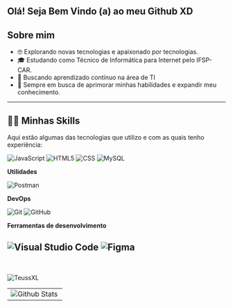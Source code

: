 ## Olá! Seja Bem Vindo (a) ao meu Github XD

## Sobre mim

- 🤓 Explorando novas tecnologias e apaixonado por tecnologias.
- 🎓 Estudando como Técnico de Informática para Internet pelo IFSP-CAR.
- 👾 Buscando aprendizado contínuo na área de TI
- 🤯 Sempre em busca de aprimorar minhas habilidades e expandir meu conhecimento.
---
## 🐱‍👤 Minhas Skills

Aqui estão algumas das tecnologias que utilizo e com as quais tenho experiência:

![JavaScript](https://img.shields.io/badge/-JavaScript-333333?style=flat&logo=javascript)
![HTML5](https://img.shields.io/badge/-HTML5-333333?style=flat&logo=HTML5)
![CSS](https://img.shields.io/badge/-CSS-333333?style=flat&logo=CSS3&logoColor=1572B6)
![MySQL](https://img.shields.io/badge/-MySQL-333333?style=flat&logo=mysql)

**Utilidades**

![Postman](https://img.shields.io/badge/-Postman-333333?style=flat&logo=postman)

**DevOps**

![Git](https://img.shields.io/badge/-Git-333333?style=flat&logo=git)
![GitHub](https://img.shields.io/badge/-GitHub-333333?style=flat&logo=github)

**Ferramentas de desenvolvimento**

![Visual Studio Code](https://img.shields.io/badge/-Visual%20Studio%20Code-333333?style=flat&logo=visual-studio-code&logoColor=007ACC)
![Figma](https://img.shields.io/badge/-Figma-333333?style=flat&logo=figma&logoColor=007ACC)
---

<br/>


![TeussXL](https://github-readme-stats.vercel.app/api?username=TeussXL&theme=dark)

<table>
<td>
      <img
        align="left"
        src="https://github-readme-stats.vercel.app/api/top-langs/?username=TeussXL&theme=dark&hide_border=false&include_all_commits=true&count_private=true&layout=compact"
        alt="Github Stats"
      />
    </td>
</table>
  
